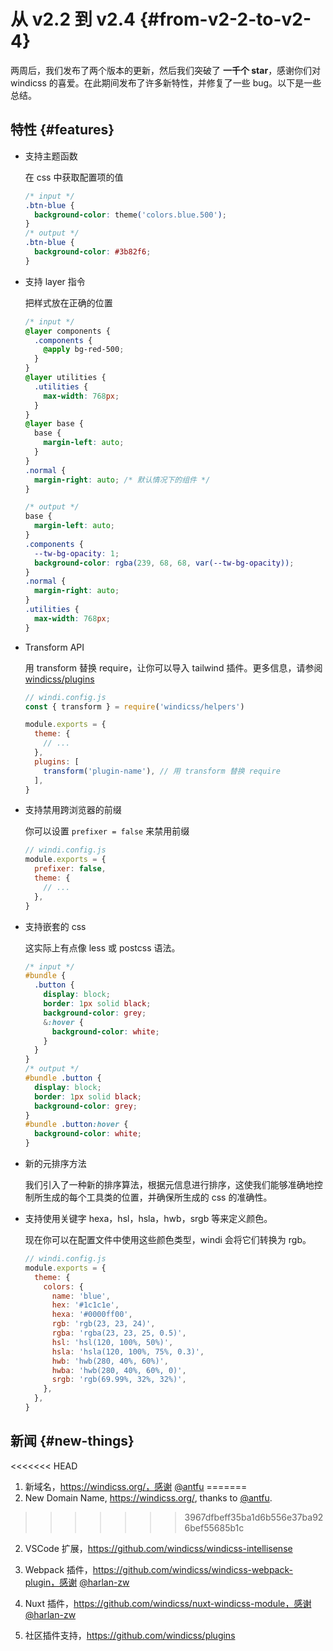 # 从 v2.2 到 v2.4 {#from-v2-2-to-v2-4}

两周后，我们发布了两个版本的更新，然后我们突破了 **一千个 star**，感谢你们对 windicss 的喜爱。在此期间发布了许多新特性，并修复了一些 bug。以下是一些总结。

## 特性 {#features}

- 支持主题函数

  在 css 中获取配置项的值

  ```css
  /* input */
  .btn-blue {
    background-color: theme('colors.blue.500');
  }
  /* output */
  .btn-blue {
    background-color: #3b82f6;
  }
  ```

- 支持 layer 指令

  把样式放在正确的位置

  ```css
  /* input */
  @layer components {
    .components {
      @apply bg-red-500;
    }
  }
  @layer utilities {
    .utilities {
      max-width: 768px;
    }
  }
  @layer base {
    base {
      margin-left: auto;
    }
  }
  .normal {
    margin-right: auto; /* 默认情况下的组件 */
  }

  /* output */
  base {
    margin-left: auto;
  }
  .components {
    --tw-bg-opacity: 1;
    background-color: rgba(239, 68, 68, var(--tw-bg-opacity));
  }
  .normal {
    margin-right: auto;
  }
  .utilities {
    max-width: 768px;
  }
  ```

- Transform API

  用 transform 替换 require，让你可以导入 tailwind 插件。更多信息，请参阅 [windicss/plugins]( https://github.com/windicss/plugins)

  ```js
  // windi.config.js
  const { transform } = require('windicss/helpers')

  module.exports = {
    theme: {
      // ...
    },
    plugins: [
      transform('plugin-name'), // 用 transform 替换 require
    ],
  }
  ```

- 支持禁用跨浏览器的前缀

  你可以设置 `prefixer = false` 来禁用前缀

  ```js
  // windi.config.js
  module.exports = {
    prefixer: false,
    theme: {
      // ...
    },
  }
  ```

- 支持嵌套的 css

  这实际上有点像 less 或 postcss 语法。

  ```css
  /* input */
  #bundle {
    .button {
      display: block;
      border: 1px solid black;
      background-color: grey;
      &:hover {
        background-color: white;
      }
    }
  }
  /* output */
  #bundle .button {
    display: block;
    border: 1px solid black;
    background-color: grey;
  }
  #bundle .button:hover {
    background-color: white;
  }
  ```

- 新的元排序方法

  我们引入了一种新的排序算法，根据元信息进行排序，这使我们能够准确地控制所生成的每个工具类的位置，并确保所生成的 css 的准确性。

- 支持使用关键字 hexa，hsl，hsla，hwb，srgb 等来定义颜色。

  现在你可以在配置文件中使用这些颜色类型，windi 会将它们转换为 rgb。

  ```js
  // windi.config.js
  module.exports = {
    theme: {
      colors: {
        name: 'blue',
        hex: '#1c1c1e',
        hexa: '#0000ff00',
        rgb: 'rgb(23, 23, 24)',
        rgba: 'rgba(23, 23, 25, 0.5)',
        hsl: 'hsl(120, 100%, 50%)',
        hsla: 'hsla(120, 100%, 75%, 0.3)',
        hwb: 'hwb(280, 40%, 60%)',
        hwba: 'hwb(280, 40%, 60%, 0)',
        srgb: 'rgb(69.99%, 32%, 32%)',
      },
    },
  }
  ```

## 新闻 {#new-things}

<<<<<<< HEAD
1. 新域名，https://windicss.org/，感谢 [@antfu](https://github.com/antfu) 
=======
1. New Domain Name, https://windicss.org/, thanks to [@antfu](https://github.com/antfu).
>>>>>>> 3967dfbeff35ba1d6b556e37ba926bef55685b1c

2. VSCode 扩展，https://github.com/windicss/windicss-intellisense

3. Webpack 插件，https://github.com/windicss/windicss-webpack-plugin，感谢 [@harlan-zw](https://github.com/harlan-zw)

4. Nuxt 插件，https://github.com/windicss/nuxt-windicss-module，感谢 [@harlan-zw](https://github.com/harlan-zw)

5. 社区插件支持，https://github.com/windicss/plugins
